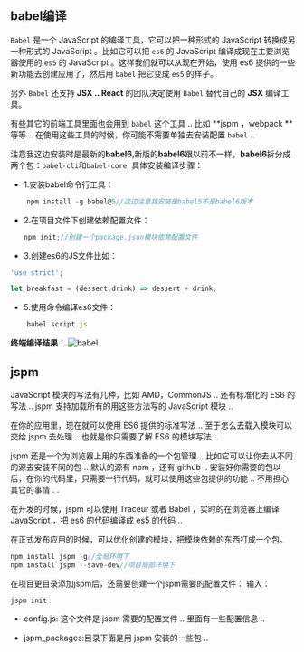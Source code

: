 ## babel编译
`Babel` 是一个 JavaScript 的编译工具，它可以把一种形式的 JavaScript 转换成另一种形式的 JavaScript 。比如它可以把 `es6` 的 JavaScript 编译成现在主要浏览器使用的 `es5` 的 JavaScript 。这样我们就可以从现在开始，使用 es6 提供的一些新功能去创建应用了，然后用 `babel` 把它变成 `es5` 的样子。

另外 `Babel` 还支持 **JSX .. React** 的团队决定使用 `Babel` 替代自己的 **JSX** 编译工具。

有些其它的前端工具里面也会用到 `babel` 这个工具 .. 比如 **jspm ，webpack **等等 .. 在使用这些工具的时候，你可能不需要单独去安装配置 `babel` ..

注意我这边安装时是最新的**babel6**,新版的**babel6**跟以前不一样，**babel6**拆分成两个包：`babel-cli`和`babel-core`;
具体安装编译步骤：
<!-- more -->

- 1.安装babel命令行工具：
```js
    npm install -g babel@5//这边注意我安装是babel5不是babel6版本
```
- 2.在项目文件下创建依赖配置文件：
    ```js
    npm init;//创建一个package.json模块依赖配置文件
    ```
- 3.创建es6的JS文件比如：
```js
'use strict';

let breakfast = (dessert,drink) => dessert + drink;
```
- 5.使用命令编译es6文件：
```js
    babel script.js
```
**终端编译结果：**
![babel](https://ohv0hyr4v.qnssl.com/es5.png)

## jspm
JavaScript 模块的写法有几种，比如 AMD，CommonJS .. 还有标准化的 ES6 的写法 .. jspm 支持加载所有的用这些方法写的 JavaScript 模块 ..

在你的应用里，现在就可以使用 ES6 提供的标准写法 .. 至于怎么去载入模块可以交给 jspm 去处理 .. 也就是你只需要了解 ES6 的模块写法 ..

jspm 还是一个为浏览器上用的东西准备的一个包管理 .. 比如它可以让你去从不同的源去安装不同的包 .. 默认的源有 npm ，还有 github .. 安装好你需要的包以后，在你的代码里，只需要一行代码，就可以使用这些包提供的功能 .. 不用担心其它的事情 . .

在开发的时候，jspm 可以使用 Traceur 或者 Babel ，实时的在浏览器上编译 JavaScript ，把 es6 的代码编译成 es5 的代码 ..

在正式发布应用的时候，可以优化创建的模块，把模块依赖的东西打成一个包。

```js
npm install jspm -g//全局环境下
npm install jspm --save-dev//项目局部环境下
```

在项目更目录添加jspm后，还需要创建一个jspm需要的配置文件：
输入：
```
jspm init
```
- config.js: 这个文件是 jspm 需要的配置文件 .. 里面有一些配置信息 ..

- jspm_packages:目录下面是用 jspm 安装的一些包 ..


